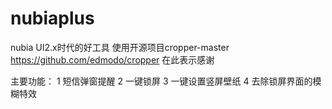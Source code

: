 # nubiaplus
nubia UI2.x时代的好工具
使用开源项目cropper-master
https://github.com/edmodo/cropper 在此表示感谢

主要功能：
1 短信弹窗提醒
2 一键锁屏
3 一键设置竖屏壁纸
4 去除锁屏界面的模糊特效

